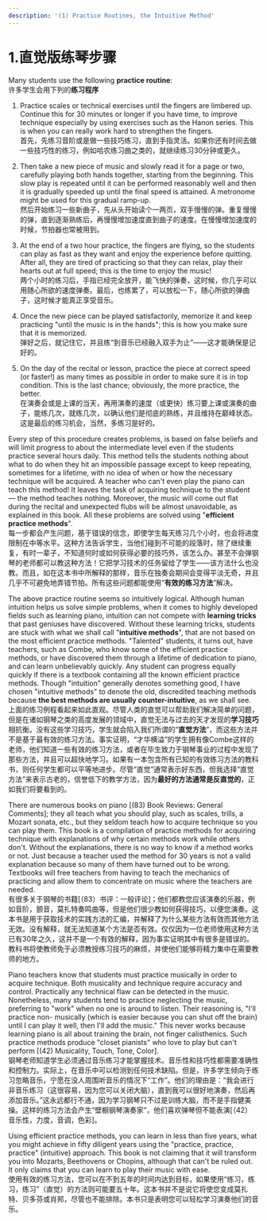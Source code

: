 ```yaml
---
description: '(1) Practice Routines, the Intuitive Method'
---
```


# 1.直觉版练琴步骤

Many students use the following **practice routine**:  
许多学生会用下列的**练习程序**  
 1. Practice scales or technical exercises until the fingers are limbered up. Continue this for 30 minutes or longer if you have time, to improve technique especially by using exercises such as the Hanon series. This is when you can really work hard to strengthen the fingers.  
首先，先练习音阶或是做一些技巧练习，直到手指灵活。如果你还有时间去做一些技巧性的练习，例如哈农练习曲之类的，就继续练习30分钟或更久。

2. Then take a new piece of music and slowly read it for a page or two, carefully playing both hands together, starting from the beginning. This slow play is repeated until it can be performed reasonably well and then it is gradually speeded up until the final speed is attained. A metronome might be used for this gradual ramp-up.  
然后开始练习一些新曲子，先从头开始读个一两页，双手慢慢的弹。重复慢慢的弹，直到逐渐熟练后，再慢慢增加速度直到曲子的速度。在慢慢增加速度的时候，节拍器也常被用到。

3. At the end of a two hour practice, the fingers are flying, so the students can play as fast as they want and enjoy the experience before quitting. After all, they are tired of practicing so that they can relax, play their hearts out at full speed; this is the time to enjoy the music!  
两个小时的练习后，手指已经完全放开，能飞快的弹奏，这时候，你几乎可以用随心所欲的速度弹奏。最后，也练累了，可以放松一下，随心所欲的弹曲子，这时候才能真正享受音乐。

4. Once the new piece can be played satisfactorily, memorize it and keep practicing "until the music is in the hands"; this is how you make sure that it is memorized.  
弹好之后，就记住它，并且练“到音乐已经融入双手为止”——这才能确保是记好的。

5. On the day of the recital or lesson, practice the piece at correct speed \(or faster!\) as many times as possible in order to make sure it is in top condition. This is the last chance; obviously, the more practice, the better.  
在演奏会或是上课的当天，再用演奏的速度（或更快）练习要上课或演奏的曲子，能练几次，就练几次，以确认他们是彻底的熟练，并且维持在巅峰状态。这是最后的练习机会，当然，多练习是好的。

Every step of this procedure creates problems, is based on false beliefs and will limit progress to about the intermediate level even if the students practice several hours daily. This method tells the students nothing about what to do when they hit an impossible passage except to keep repeating, sometimes for a lifetime, with no idea of when or how the necessary technique will be acquired. A teacher who can't even play the piano can teach this method! It leaves the task of acquiring technique to the student — the method teaches nothing. Moreover, the music will come out flat during the recital and unexpected flubs will be almost unavoidable, as explained in this book. All these problems are solved using "**efficient practice methods**".  
每一步都会产生问题，基于错误的信念，即使学生每天练习几个小时，也会将进度限制在中等水平。这种方法告诉学生，当他们碰到不可能的段落时，除了继续重复，有时一辈子，不知道何时或如何获得必要的技巧外，该怎么办。甚至不会弹钢琴的老师都可以教这种方法！它把学习技术的任务留给了学生——该方法什么也没教。而且，如在这本书中所解释的那样，音乐在独奏会期间会变得平淡无奇，并且几乎不可避免地弄错节拍。所有这些问题都能使用“**有效的练习方法**”解决。

The above practice routine seems so intuitively logical. Although human intuition helps us solve simple problems, when it comes to highly developed fields such as learning piano, intuition can not compete with **learning tricks** that past geniuses have discovered. Without these learning tricks, students are stuck with what we shall call "**intuitive methods**", that are not based on the most efficient practice methods. "Talented" students, it turns out, have teachers, such as Combe, who know some of the efficient practice methods, or have discovered them through a lifetime of dedication to piano, and can learn unbelievably quickly. Any student can progress equally quickly if there is a textbook containing all the known efficient practice methods. Though "intuition" generally denotes something good, I have chosen "intuitive methods" to denote the old, discredited teaching methods because **the best methods are usually counter-intuitive**, as we shall see.  
上面的练习例程看起来如此直观。尽管人类的直觉可以帮助我们解决简单的问题，但是在诸如钢琴之类的高度发展的领域中，直觉无法与过去的天才发现的**学习技巧**相抗衡。没有这些学习技巧，学生就会陷入我们所谓的“**直觉方法**”，而这些方法并不是基于最有效的练习方法。事实证明，“才华横溢”的学生拥有像Combe这样的老师，他们知道一些有效的练习方法，或者在毕生致力于钢琴事业的过程中发现了那些方法，并且可以超快地学习。如果有一本包含所有已知的有效练习方法的教科书，则任何学生都可以平等地进步。尽管“直觉”通常表示好东西，但我选择“直觉方法”来表示古老的，信誉低下的教学方法，因为**最好的方法通常是反直觉的**，正如我们将要看到的。 

There are numerous books on piano \[\(83\) Book Reviews: General Comments\]; they all teach what you should play, such as scales, trills, a Mozart sonata, etc., but they seldom teach how to acquire technique so you can play them. This book is a compilation of practice methods for acquiring technique with explanations of why certain methods work while others don't. Without the explanations, there is no way to know if a method works or not. Just because a teacher used the method for 30 years is not a valid explanation because so many of them have turned out to be wrong. Textbooks will free teachers from having to teach the mechanics of practicing and allow them to concentrate on music where the teachers are needed.  
有很多关于钢琴的书籍\[（83）书评：一般评论\]；他们都教您应该演奏的乐器，例如音阶，颤音，莫扎特奏鸣曲等，但是他们很少教如何获得技巧，以便您演奏。这本书是用于获取技术的实践方法的汇编，并解释了为什么某些方法有效而其他方法无效。没有解释，就无法知道某个方法是否有效。仅仅因为一位老师使用这种方法已有30年之久，这并不是一个有效的解释，因为事实证明其中有很多是错误的。教科书将使教师免于必须教授练习技巧的麻烦，并使他们能够将精力集中在需要教师的地方。 

Piano teachers know that students must practice musically in order to acquire technique. Both musicality and technique require accuracy and control. Practically any technical flaw can be detected in the music. Nonetheless, many students tend to practice neglecting the music, preferring to "work" when no one is around to listen. Their reasoning is, "I'll practice non- musically \(which is easier because you can shut off the brain\) until I can play it well, then I'll add the music." This never works because learning piano is all about training the brain, not finger calisthenics. Such practice methods produce "closet pianists" who love to play but can't perform \[\(42\) Musicality, Touch, Tone, Color\].  
钢琴老师知道学生必须通过音乐练习才能掌握技术。音乐性和技巧性都需要准确性和控制力。实际上，在音乐中可以检测到任何技术缺陷。但是，许多学生倾向于练习忽略音乐，宁愿在没人周围听音乐的情况下“工作”。他们的理由是：“我会进行非音乐练习（这很容易，因为您可以关闭大脑），直到我可以很好地演奏，然后再添加音乐。”这永远都行不通，因为学习钢琴只不过是训练大脑，而不是手指健美操。这样的练习方法会产生“壁橱钢琴演奏家”，他们喜欢弹琴但不能表演\[（42）音乐性，力度，音调，色彩\]。 

Using efficient practice methods, you can learn in less than five years, what you might achieve in fifty diligent years using the "practice, practice, practice" \(intuitive\) approach. This book is not claiming that it will transform you into Mozarts, Beethovens or Chopins, although that can't be ruled out. It only claims that you can learn to play their music with ease.  
使用有效的练习方法，您可以在不到五年的时间内达到目标，如果使用“练习，练习，练习”（直觉）的方法则可能要五十年。这本书并不是说它将使您变成莫扎特、贝多芬或肖邦，尽管也不能排除。本书只是表明您可以轻松学习演奏他们的音乐。

